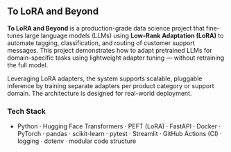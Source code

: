 
## To LoRA and Beyond

**To LoRA and Beyond** is a production-grade data science project that fine-tunes large language models (LLMs) using **Low-Rank Adaptation (LoRA)** to automate tagging, classification, and routing of customer support messages. This project demonstrates how to adapt pretrained LLMs for domain-specific tasks using lightweight adapter tuning — without retraining the full model.

Leveraging LoRA adapters, the system supports scalable, pluggable inference by training separate adapters per product category or support domain. The architecture is designed for real-world deployment.

### Tech Stack

- Python · Hugging Face Transformers · PEFT (LoRA) · FastAPI · Docker · PyTorch · pandas · scikit-learn · pytest · Streamlit · GitHub Actions (CI) · logging · dotenv · modular code structure
